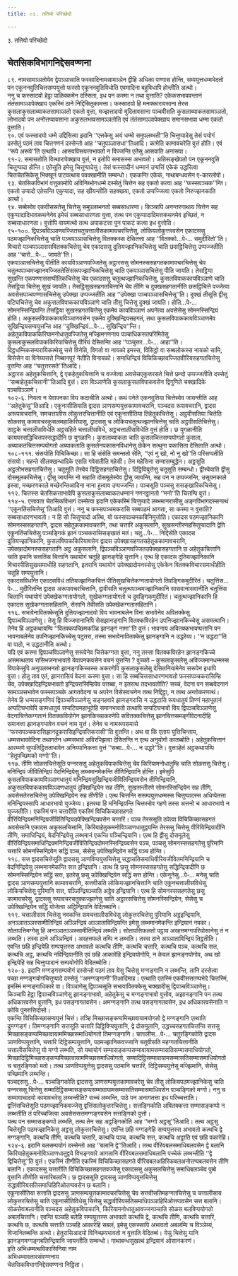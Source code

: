 ```yaml
---
title: ०३. ततियो परिच्छेदो

---
```

३. ततियो परिच्छेदो  


## चेतसिकविभागनिद्देसवण्णना

८९. नामसामञ्‍ञतोयेव द्वेपञ्‍ञासाति फस्सादिनामसामञ्‍ञेन द्वीहि अधिका पण्णास होन्ति, सम्पयुत्तधम्मभेदतो पन एकूननवुतिचित्तसम्पयुत्तो फस्सो एकूननवुतिविधोति एवमादिना बहुविधापि होन्तीति अत्थो।  
ननु च फस्सादयो हेट्ठा पाळिक्‍कमेन दस्सिता, इध पन कस्मा न तथा वुत्ताति? एकेकसभाववन्तानं तंतंसामञ्‍ञापेक्खाय एकस्मिं ठाने निद्दिसितुकामत्ता। फस्सादयो हि मनक्‍कारावसाना तेरस कुसलाकुसलाब्याकतसामञ्‍ञतो एकतो वुत्ता, मज्झत्तादयो मुदितावसाना पञ्‍चवीसति कुसलाब्याकतसामञ्‍ञतो, लोभादयो पन अनोत्तप्पावसाना अकुसलभावसामञ्‍ञतोति एवं तंतंसामञ्‍ञापेक्खाय समानसभावा धम्मा एकतो वुत्ताति।  
९०. एवं फस्सादयो धम्मे उद्दिसित्वा इदानि ‘‘एत्तकेसु अयं धम्मो समुपलब्भती’’ति चित्तुप्पादेसु तेसं पयोगं दस्सेतुं पठमं ताव चित्तगणनं दस्सेन्तो आह ‘‘चतुपञ्‍ञासधा’’तिआदि। कामेति कामावचरेति वुत्तं होति। एवं ‘‘रूपे अरूपे’’ति एत्थापि। आसवविसयत्ताभावतो न विज्‍जन्ति एतेसु आसवाति अनासवा।  
९१-२. समासतोति वित्थारापेक्खाय वुत्तं, न इतोपि समासस्स अभावतो। अतिसङ्खेपतो पन एकूननवुति चित्तुप्पादा होन्ति। एतेसूति इमेसु चित्तुप्पादेसु। तेसं फस्सादीनं धम्मानं उप्पत्तिं एकेकं उद्धरित्वा चित्तचेतसिकेसु भिक्खूनं पाटवत्थाय पवक्खामीति सम्बन्धो। एककन्ति एकेकं, गाथाबन्धवसेन ए-कारलोपो।  
९३. चेतसिकविभागं वत्तुकामोपि अविनिब्भोगधम्मे दस्सेतुं चित्तेन सह एकतो कत्वा आह ‘‘फस्सपञ्‍चक’’न्ति। एकतो उप्पादो एतेसन्ति एकुप्पादा, सह खीयन्तीति सहक्खया, एकतो उप्पज्‍जित्वा एकतो निरुज्झनकाति अत्थो।  
९४. सब्बेस्वेव एकवीससतेसु चित्तेसु समुपलब्भनतो सब्बसाधारणा। किञ्‍चापि अनन्तरगाथाय चित्तेन सह एकुप्पादादिभावकथनेनेव इमेसं सब्बसाधारणता वुत्ता, तत्थ पन एकुप्पादादिमत्तकथनमेव इच्छितं, न सब्बसाधारणता। वुत्तोपि वायमत्थो तत्थ अपाकटत्ता पुन पाकटं कत्वा इध वुत्तोति।  
९५-१००. द्विपञ्‍चविञ्‍ञाणवज्‍जितचतुचत्तालीसकामावचरचित्तेसु, लोकियलोकुत्तरवसेन एकादससु पठमज्झानिकचित्तेसु चाति पञ्‍चपञ्‍ञासचित्तेसु वितक्‍कस्स देसितत्ता आह ‘‘वितक्‍को…पे॰… समुदीरितो’’ति। विचारो पञ्‍चपञ्‍ञाससवितक्‍कचित्तेसु चेव एकादससु दुतियज्झानिकचित्तेसु चाति छसट्ठिचित्तेसु उप्पज्‍जतीति आह ‘‘चारो…पे॰… जायते’’ति।  
एकपञ्‍ञासचित्तेसु पीतीति कायविञ्‍ञाणवज्‍जितेसु अट्ठारससु सोमनस्ससहगतकामावचरचित्तेसु चेव चतुत्थपञ्‍चमज्झानवज्‍जिततेत्तिंसरूपज्झानिकचित्तेसु चाति एकपञ्‍ञासचित्तेसु पीति जायति। तेसट्ठिया सुखन्ति एकपण्णाससप्पीतिकचित्तेसु चेव एकादससु चतुत्थज्झानिकचित्तेसु, कुसलविपाककायविञ्‍ञाणे चाति तेसट्ठिया चित्तेसु सुखं जायति। तेसट्ठिसुखसहगतचित्तानि चेव तीणि च दुक्खसहगतानीति छसट्ठिचित्ते वज्‍जेत्वा अवसेसपञ्‍चपण्णासचित्तेसु उपेक्खा उप्पज्‍जतीति आह ‘‘उपेक्खा पञ्‍चपञ्‍ञासचित्तेसू’’ति। दुक्खं तीसूति द्वीसु पटिघचित्तेसु चेव अकुसलविपाककायविञ्‍ञाणे चाति तीसु चित्तेसु दुक्खं जायति। होति…पे॰… सोमनस्सिन्द्रियन्ति तेसट्ठिया सुखसहगतचित्तेसु एकमेव कायविञ्‍ञाणं अपनेत्वा अवसेसेसु सोमनस्सिन्द्रियं होति। अकुसलविपाककायविञ्‍ञाणवसेन एकमेव दुक्खिन्द्रियसहगतं, तथा कुसलविपाककायविञ्‍ञाणमेव सुखिन्द्रियसम्पयुत्तन्ति आह ‘‘दुक्खिन्द्रियं…पे॰… सुखिन्द्रिय’’न्ति।  
अहेतुकविपाककिरियामनोधातुवज्‍जितेसु मज्झिमगणनाय पञ्‍चाधिकसतपरिमितेसु कुसलाकुसलविपाककिरियाचित्तेसु वीरियं देसितन्ति आह ‘‘पञ्‍चुत्तर…पे॰… आहा’’ति। दिट्ठधम्मिकसम्परायिकत्थेसु सत्ते विनेति, विगतो वा नायको इमस्स, विसिट्ठो वा सब्बलोकस्स नायको सामि, विसेसेन वा विनेय्यसत्ते निब्बानपुरं नेतीति विनायको। समाधिन्द्रियं विचिकिच्छावज्‍जितवीरियसहगतचित्तेसु वुत्तन्ति आह ‘‘चतुत्तरसते’’तिआदि।  
अट्ठारस अहेतुकचित्तानि, द्वे एकहेतुकचित्तानि च वज्‍जेत्वा अवसेसएकुत्तरसते चित्ते छन्दो उप्पज्‍जतीति दस्सेतुं ‘‘सब्बाहेतुकचित्तानी’’तिआदि वुत्तं। दस विञ्‍ञाणेति कुसलाकुसलविपाकवसेन द्विगुणिते चक्खादिके पञ्‍चविञ्‍ञाणे।  
१०२-६. नियता न येवापनका विय कदाचीति अत्थो। कथं पनेते एकनवुतिया चित्तेस्वेव जायन्तीति आह ‘‘अहेतुकेसू’’तिआदि। एकूनासीतियाति द्वादस ञाणसम्पयुत्तकामावचरानि, पञ्‍चदस रूपावचरानि, द्वादस अरूपावचरानि, समचत्तालीस लोकुत्तरचित्तानीति एवं एकूनासीतिया तिहेतुकचित्तेसु। अट्ठवीसतिया चित्तेति सोळससु कामावचरकुसलमहाकिरियासु, द्वादससु च लोकियचतुत्थज्झानचित्तेसु चाति अट्ठवीसतिचित्तेसु। साट्ठके चत्तालीसविधेति अट्ठसहिते चत्तालीसविधे, अट्ठचत्तालीसविधेति वुत्तं होति। छ युगळानीति कायपस्सद्धिचित्तपस्सद्धादीनि छ युगळानि। कुसलाब्याकता चाति कुसलचित्तसम्पयोगतो कुसला, अब्याकतचित्तसम्पयोगतो अब्याकताति कुसलेनपकासनविधानेसु छेकेन सत्थुना पकासिता देसिताति अत्थो।  
१०८-१११. संसयोति विचिकिच्छा। सा हि संसेति समन्ततो सेति, ‘‘एवं नु खो, नो नु खो’’ति परिसप्पतीति संसयो। महन्ते सीलक्खन्धादिके एसति गवेसतीति महेसी। तेन महेसिना सम्मासम्बुद्धेन। अट्ठसूति अट्ठलोभसहगतचित्तेसु। चतूसूति तेस्वेव दिट्ठिसहगतचित्तेसु। दिट्ठिवियुत्तेसु चतूसूति सम्बन्धो। द्वीस्वेवाति द्वीसु दोसमूलकचित्तेसु। द्वीसु जायन्ति नो सहाति दोसमूलेस्वेव द्वीसु जायन्ति, सह पन न उप्पज्‍जन्ति, उसूयनकाले इस्सा, मच्छरणकाले मच्छेरन्तिआदिना नाना हुत्वाव उप्पज्‍जन्ति। पञ्‍चसूति पञ्‍चसु ससङ्खारिकचित्तेसु।  
११२. चित्तस्स चेतसिकत्ताभावेपि कुसलाकुसलाब्याकतधम्मानं गणनट्ठानतो ‘‘मनो’’ति चित्तम्पि वुत्तं।  
११४-५. एत्तावता चेतसिकविभागं दस्सेत्वा इदानि एकेकस्मिं चित्तुप्पादे लब्भमानरासीसु अङ्गविभागदस्सनत्थं ‘‘एकूनतिंसचित्तेसू’’तिआदि वुत्तं। ननु च फस्सपञ्‍चमकरासि सब्बपठमं आगता, सा कस्मा न वुत्ताति? सब्बसाधारणभावतो। न हि सो चित्तुप्पादो अत्थि, यो फस्सपञ्‍चमकविनिमुत्तोति। एकादस पठमज्झानिकानि सोमनस्ससहगतानि, द्वादस सहेतुककामावचरानि, तथा चत्तारि अकुसलानि, सुखसन्तीरणहसितुप्पादानि द्वेति एकूनतिंसचित्तेसु पञ्‍चङ्गिकं झानं पञ्‍चकरासिसङ्खातं मतं। चतु…पे॰… निद्दिसेति एकादस दुतियज्झानिकानि, कुसलविपाककिरियावसेन द्वादस उपेक्खासहगतसहेतुककामावचरानि, उपेक्खादोमनस्ससहगतानि अट्ठ अकुसलानि, द्विपञ्‍चविञ्‍ञाणवज्‍जितउपेक्खासहगतानि छ अहेतुकचित्तानि चाति इमानि सत्ततिंस चित्तानि यथायोगं चतूहि झानङ्गेहि युत्तानि। एत्थ हि एकादस दुतियज्झानिकानि विचारपीतिसुखसमाधीहि सहगतानि, इतरानि यथायोगं उपेक्खादोमनस्सेसु एकेकेन वितक्‍कविचारसमाधीहीति चतूहि सम्पयुत्तानि।  
एकादसविधन्ति एकादसविधं ततियज्झानिकचित्तं पीतिसुखचित्तेकग्गतायोगतो तिवङ्गिकमुदीरितं। चतुत्तिंस…पे॰… मुदीरितन्ति द्वादस अरूपावचरचित्तानि, द्वावीसति चतुत्थपञ्‍चमज्झानिकानि सासवानासवानीति चतुत्तिंस चित्तानि यथायोगं उपेक्खेकग्गतायोगतो, सुखेकग्गतायोगतो च दुवङ्गिकमुदीरितं। चतुत्थज्झानिकानि हि एकादस सुखेकग्गतासहितानि, सेसानि तेवीसति उपेक्खेकग्गतासहितानि।  
११६. सभावेनावितक्‍केसूति दुतियज्झानादयो विय भावनाबलेन विना सभावेनेव अवितक्‍केसु द्विपञ्‍चविञ्‍ञाणेसु। तेसु हि विज्‍जमानानिपि सेसझानङ्गानि वितक्‍कविरहेन उपनिज्झानकिच्‍चेसु असमत्थानि। तेनेव हि अट्ठकथायम्पि ‘‘वितक्‍कपच्छिमकञ्हि झानङ्गं नामा’’ति वुत्तं। भावनाय अवितक्‍कभावप्पत्तानि पन भावनाबलेनेव उपनिज्झानकिच्‍चेसु पटुतरा, तस्मा सभावेनावितक्‍केसु झानङ्गानि न उद्धरेय्य। ‘‘न उद्धटा’’ति वा पाठो, न उद्धटानीति अत्थो।  
यदि एवं कस्मा द्विपञ्‍चविञ्‍ञाणेसु सरूपेनेव चित्तेकग्गता वुत्ता, ननु तस्सा वितक्‍कविरहेन झानङ्गकिच्‍चे असमत्थताय रासिभजनाभावतो येवापनकवसेन वचनं युत्तन्ति ? वुच्‍चते – कुसलाकुसलेसु अविज्‍जमानधम्मस्स विपाकेसुपि अनुपलब्भनतो झानङ्गकिच्‍चस्स अकरणेपि कुसलाकुसलेसु देसितनियामेनेव सरूपेन इधापि वुत्ता। होतु ताव एतं, झानरासियं वेदना कस्मा वुत्ता। सा हि सब्बचित्तसाधारणभावतो फस्सपञ्‍चकरासिम्हि चेव, उपेक्खादिइन्द्रियभावतो इन्द्रियरासिम्हियेव वत्तब्बा, न इतरत्थ तदभावतोति? सच्‍चं, वेदना पन सब्बवेदनानं सामञ्‍ञसभावेन फस्सपञ्‍चके आगतवेदना च अपरेन विसेसवचनेन तत्थ निद्दिट्ठा, न तत्थ अन्तोकरणत्थं। तेनेव हि धम्मसङ्गणियं द्विपञ्‍चविञ्‍ञाणेसु सङ्गहवारे झानङ्गरासि न उद्धटाति रूपधातुयं तिण्णं महाभूतानं अप्पटिघभावेपि कामधातुयं सप्पटिघमहाभूतेहि समानभावतो तत्थापि सप्पटिघभावो विय द्विपञ्‍चविञ्‍ञाणेसु वेदनाचित्तेकग्गतानं वितक्‍कवियोगेन झानकिच्‍चाकरणेपि सवितक्‍कचित्तेसु झानचित्तसमङ्गीवेदनादीहि समानत्ता झानङ्गभावेन वचनं नाम युत्तं। तेनेव च नामरूपसमासे ‘‘फस्सपञ्‍चकरासिझानदुकरासिइन्द्रियत्तिकरासी’’ति वुत्तन्ति। अथ वा किं एताय युत्तिचिन्ताय, धम्मसभाववेदिना तथागतेन धम्मसभावं अविरज्झित्वा देसितन्ति न एत्थ अनुयोगो कातब्बोति। अहेतुकचित्तानं आरम्मणे सुप्पतिट्ठितताभावेन अनिय्यानिकत्ता वुत्तं ‘‘सब्बा…पे॰… न उद्धरे’’ति। वुत्तञ्हेतं अट्ठकथायम्पि ‘‘हेतुपच्छिमको मग्गो’’ति।  
११७. तीणि सोळसचित्तेसूति पन्‍नरससु अहेतुकविपाकचित्तेसु चेव किरियामनोधातुम्हि चाति सोळससु चित्तेसु। मनिन्द्रियं जीवितिन्द्रियं वेदनिन्द्रियेसु लब्भमानमेकन्ति तीणिन्द्रियानि होन्ति। इमेसुपि कुसलविपाककायविञ्‍ञाणधातुयं मनिन्द्रियसुखिन्द्रियजीवितिन्द्रियवसेन तीणिन्द्रियानि, अकुसलविपाककायविञ्‍ञाणधातुयं दुक्खिन्द्रियेन सह तीणि, सुखसन्तीरणे सोमनस्सिन्द्रियेन सह तीणि, अवसेसतेरसचित्तेसु उपेक्खिन्द्रियेन सह तीणीति। एत्थ चित्तन्ति ससम्पयुत्तधम्मस्स चित्तुप्पादस्स अधिप्पेतत्ता मनिन्द्रियस्सापि आधारभावो युज्‍जेय्य। इतरथा हि मनिन्द्रियन्ति चित्तस्सेव गहणे तस्स अत्तनो च आधारभावो न युज्‍जतीति। एकस्मिं पन चत्तारीति एकस्मिं विचिकिच्छासहगते वीरियिन्द्रियमनिन्द्रियजीवितिन्द्रियउपेक्खिन्द्रियवसेन चत्तारि। पञ्‍च तेरससूति ठपेत्वा विचिकिच्छासहगतं अवसेसानि एकादस अकुसलचित्तानि, किरियाहेतुकमनोविञ्‍ञाणधातुद्वयन्ति तेरससु चित्तेसु वीरियिन्द्रियादीनि तीणि, समाधिन्द्रियं, वेदनिन्द्रियेसु लब्भमानं एकन्ति पञ्‍चिन्द्रियानि। एत्थ हि द्वीसु दोसमूलेसु वीरियिन्द्रियसमाधिन्द्रियमनिन्द्रियजीवितिन्द्रियदोमनस्सिन्द्रियवसेन पञ्‍च, पञ्‍चसु सोमनस्ससहगतेसु पुरिमानि चत्तारि सोमनस्सिन्द्रियेन सद्धिं पञ्‍च, सेसेसु उपेक्खिन्द्रियेन सद्धिं पञ्‍च होन्ति।  
११८. सत्त द्वादसचित्तेसूति द्वादससु ञाणविप्पयुत्तचित्तेसु सद्धासतिसमाधिवीरियजीवितमनिन्द्रियानि च वेदनिन्द्रियेसु लब्भमानमेकन्ति सत्त इन्द्रियानि। तत्थ हि छसु सोमनस्ससहगतेसु सद्धिन्द्रियादीनि छ सोमनस्सिन्द्रियेन सद्धिं सत्त, इतरेसु छसु उपेक्खिन्द्रियेन सद्धिं सत्त होन्ति। एकेनूनेसु…पे॰… मनेसु चाति द्वादस ञाणसम्पयुत्तानि कामावचरानि, सत्तवीसति लोकियज्झानचित्तानि चाति एकूनचत्तालीसविधेसु लोकियचित्तेसु पुरिमानि सत्त, पञ्‍ञिन्द्रियञ्‍चाति अट्ठेव इन्द्रियानि। एत्थ हि सोमनस्ससहगतेसु छसु कामावचरेसु, द्वादससु रूपावचरचतुक्‍कज्झानेसु चाति अट्ठारसचित्तेसु सोमनस्सिन्द्रियेन, सेसेसु च उपेक्खिन्द्रियेन सद्धिं योजेत्वा अट्ठिन्द्रियानि वेदितब्बानि।  
११९. चत्तालीसाय चित्तेसु नवकन्ति समचत्तालीसविधेसु लोकुत्तरचित्तेसु पुरिमानि अट्ठइन्द्रियानि, अनञ्‍ञातञ्‍ञस्सामीतिन्द्रियं अञ्‍ञिन्द्रियं अञ्‍ञाताविन्द्रियन्ति इमेसु लब्भमानमेकन्ति इन्द्रियानं नवका। सोतापत्तिमग्गेसु हि अनञ्‍ञातञ्‍ञस्सामीतिन्द्रियं लब्भति। सोतापत्तिफलतो पट्ठाय अरहत्तमग्गपरियोसानेसु तं न लब्भति। तस्स ठाने अञ्‍ञिन्द्रियं। अरहत्तफले तम्पि न लब्भति। तस्स ठाने अञ्‍ञाताविन्द्रियं तिट्ठतीति। एवन्ति छहि इन्द्रियेहि सम्पयुत्तस्स अभावतो कत्थचि तीणि, कत्थचि चत्तारि, कत्थचि पञ्‍च, कत्थचि सत्त, कत्थचि अट्ठ, कत्थचि नविन्द्रियानीति एवं छहि आकारेहि इन्द्रिययोगोपि, न केवलं झानङ्गयोगोव, अथ खो इन्द्रियेहि सह चित्तुप्पादानं सम्पयोगोपि वेदितब्बोति।  
१२०-३. इदानि मग्गङ्गसम्पयोगं दस्सेन्तो पठमं ताव येसु चित्तेसु मग्गङ्गानि न लब्भन्ति, तानि दस्सेत्वा पच्छा मग्गङ्गयोगचित्तुप्पादे दस्सेतुं ‘‘अमग्गङ्गानी’’तिआदिमाह। एत्थाति एतस्मिं एकवीससतप्पभेदे चित्तस्मिं, इमस्मिं मग्गङ्गाधिकारे वा। विञ्‍ञाणेसु द्विपञ्‍चसूति सभावावितक्‍केसु चक्खादीसु द्विपञ्‍चविञ्‍ञाणेसु। किञ्‍चापि हेट्ठा द्विपञ्‍चविञ्‍ञाणेसु झानङ्गाभावो, अहेतुकेसु च मग्गङ्गाभावो वुत्तोव, अझानङ्गानि पन तत्थ अधिकारवसेन वुत्तानि, इध पसङ्गागतवसेन। अमग्गङ्गानि तत्थ पसङ्गागतवसेन, इध अधिकारवसेनाति न कोचि पुनरुत्तिदोसो।  
एकन्ति विचिकिच्छासम्पयुत्तं चित्तं। तञ्हि मिच्छासङ्कप्पमिच्छावायामयोगतो द्वे मग्गङ्गानि एत्थाति दुमग्गङ्गं। तिमग्गङ्गानि सत्तसूति चत्तारि दिट्ठिविप्पयुत्तानि, द्वे दोसमूलानि, उद्धच्‍चसहगतचित्तन्ति सत्तसु मिच्छासङ्कप्पमिच्छावायाममिच्छासमाधियोगतो तिमग्गङ्गानि। चत्तालीस…पे॰… चतुरङ्गिकोति द्वादस ञाणविप्पयुत्तानि, चत्तारि दिट्ठिसम्पयुत्तानि, पठमज्झानिकवज्‍जानि चतुवीसति महग्गतचित्तानीति चत्तालीसचित्तेसु यो मग्गो लब्भति, सो यथायोगं सम्मासङ्कप्पसम्मावायामसम्मासतिसम्मासमाधियोगतो, मिच्छादिट्ठिमिच्छासङ्कप्पमिच्छावायाममिच्छासमाधियोगतो, सम्मादिट्ठिसम्मावायामसम्मासतिसम्मासमाधियोगतो च चतुरङ्गिको मतो। तत्थ ञाणविप्पयुत्तेसु द्वादससु पठमानि चत्तारि, दिट्ठिसम्पयुत्तेसु मज्झिमानि, सेसेसु पच्छिमानि लब्भन्ति।  
पञ्‍चद्दससु…पे॰… पञ्‍चङ्गिकोति द्वादससु ञाणसम्पयुत्तकामावचरेसु चेव तीसु लोकियपठमज्झानिकेसु चाति पन्‍नरससु चित्तेसु सम्मादिट्ठिसम्मासङ्कप्पसम्मावायामसम्मासतिसम्मासमाधिवसेन पञ्‍चङ्गिको मग्गो। ननु च सम्मावाचादयो कामावचरेसु लब्भन्तीति? सच्‍चं लब्भन्ति, पाठे पन अनागतत्ता इध परिच्‍चत्ताति। द्वत्तिंसचित्तेसूति पठमज्झानिकवज्‍जेसु द्वत्तिंसलोकुत्तरचित्तेसु। सत्तङ्गिकोति अवितक्‍कत्ता सम्मासङ्कप्पो न लब्भतीति तं परिच्‍चजित्वा अवसेससत्तमग्गङ्गवसेन सत्तङ्गिको वुत्तो।  
यत्थ पन सम्मासङ्कप्पो लब्भति, तत्थ तेन सह अट्ठङ्गिकोति आह ‘‘मग्गो अट्ठसू’’तिआदि। तत्थ अट्ठसु चित्तेसूति पठमज्झानिकेसु अट्ठसु लोकुत्तरचित्तेसु। एवन्ति छहि मग्गङ्गेहि सम्पयुत्तस्स अभावतो कत्थचि द्वे मग्गङ्गानि, कत्थचि तीणि, कत्थचि चत्तारि, कत्थचि पञ्‍च, कत्थचि सत्त, कत्थचि अट्ठाति एवं छहि पकारेहि।  
१२४-६. इदानि बलसम्पयोगं दस्सेन्तो आह ‘‘बलानि द्वे’’तिआदि। तत्थ वीरियबलसमाधिबलवसेन द्वे बलानि किरियाहेतुकमनोविञ्‍ञाणधातुद्वये विभङ्गवारे आगतानि वीरियबलसमाधिबलानि पच्‍चेकं लब्भन्तीति ‘‘द्वे द्विचित्तेसू’’ति वुत्तं। एकस्मिं तीणीति एकस्मिं विचिकिच्छासहगते वीरियबलअहिरिकबलअनोत्तप्पबलवसेन तीणि बलानि। एकादससु चत्तारीति विचिकिच्छासहगतवज्‍जेसु एकादससु अकुसलचित्तेसु समाधिबलञ्‍चेव पुब्बे वुत्तानि तीणीति चत्तारिबलानि। छ द्वादससूति द्वादससु ञाणविप्पयुत्तचित्तेसु सद्धावीरियसतिसमाधिहिरिओत्तप्पवसेन छ बलानि।  
एकूनासीतिया सत्ताति द्वादससु ञाणसम्पयुत्तकामावचरचित्तेसु चेव सत्तवीसतिमहग्गतचित्तेसु च चत्तालीसाय लोकुत्तरचित्तेसु चाति एकूनासीतिविधेसु चित्तेसु सद्धावीरियसतिसमाधिपञ्‍ञाहिरिओत्तप्पवसेन सत्त बलानि। सोळसेवाबलानीति पञ्‍चदस अहेतुकविपाकानि, किरियामनोधातुआवज्‍जनञ्‍चाति सोळस बलविप्पयोगतो अबलचित्तानि। एवन्ति पञ्‍चहि बलेहि सम्पयुत्तस्स अभावतो कत्थचि द्वे, कत्थचि तीणि, कत्थचि चत्तारि, कत्थचि छ, कत्थचि सत्ताति पञ्‍चहि आकारेहि सबलं, इमेसु एकस्सापि अभावतो अबलम्पि च विञ्‍ञेय्यं, विजानितब्बन्ति अत्थो। हेतुरासिआदयो विनिच्छयभावतो न वुत्ताति वेदितब्बं। येसु चित्तेसु यानि झानङ्गमग्गङ्गबलिन्द्रियानि जायन्तीति सम्बन्धो। गाथाबन्धसुखत्थं इन्द्रियानं ओसानकरणं।  
इति अभिधम्मत्थविकासिनिया नाम  
अभिधम्मावतारसंवण्णनाय  
चेतसिकविभागनिद्देसवण्णना निट्ठिता।  